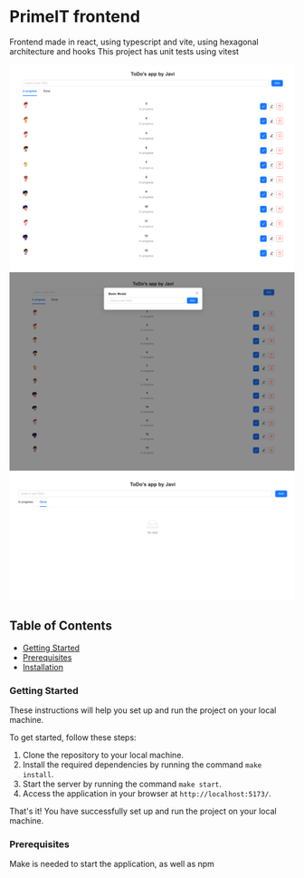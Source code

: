 # PrimeIT frontend

Frontend made in react, using typescript and vite, using hexagonal architecture and hooks
This project has unit tests using vitest

![Screen](./screenshots/screen.png)
![Screen](./screenshots/screen2.png)
![Screen](./screenshots/screen3.png)



## Table of Contents

- [Getting Started](#getting-started)
- [Prerequisites](#prerequisites)
- [Installation](#installation)


### Getting Started
These instructions will help you set up and run the project on your local machine.

To get started, follow these steps:

1. Clone the repository to your local machine.
2. Install the required dependencies by running the command `make install`.
3. Start the server by running the command `make start`.
4. Access the application in your browser at `http://localhost:5173/`.

That's it! You have successfully set up and run the project on your local machine.

### Prerequisites

Make is needed to start the application, as well as npm



